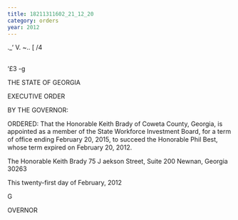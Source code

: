 ```yaml
---
title: 18211311602_21_12_20
category: orders
year: 2012
---
```

      

._‘  V.
~.. [ /4

\
‘£3 -g

THE STATE OF GEORGIA

EXECUTIVE ORDER

BY THE GOVERNOR:

ORDERED: That the Honorable Keith Brady of Coweta County, Georgia, is
appointed as a member of the State Workforce Investment Board,
for a term of ofﬁce ending February 20, 2015, to succeed the
Honorable Phil Best, whose term expired on February 20, 2012.

The Honorable Keith Brady
75 J aekson Street, Suite 200
Newnan, Georgia 30263

This twenty-first day of February, 2012

   
   

G

 

OVERNOR

